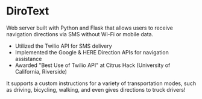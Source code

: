 # DiroText

Web server built with Python and Flask that allows users to receive navigation directions via SMS without Wi-Fi or
mobile data.
- Utilized the Twilio API for SMS delivery
- Implemented the Google & HERE Direction APIs for navigation assistance
- Awarded "Best Use of Twilio API" at Citrus Hack (University of California, Riverside)

It supports a custom instructions for a variety of transportation modes, such as driving, bicycling, walking, and even gives directions to truck drivers!
